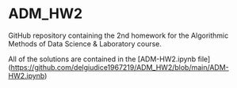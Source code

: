 # ADM_HW2

GitHub repository containing the 2nd homework for the Algorithmic Methods of Data Science & Laboratory course.

All of the solutions are contained in the [ADM-HW2.ipynb file] (https://github.com/delgiudice1967219/ADM_HW2/blob/main/ADM-HW2.ipynb)
